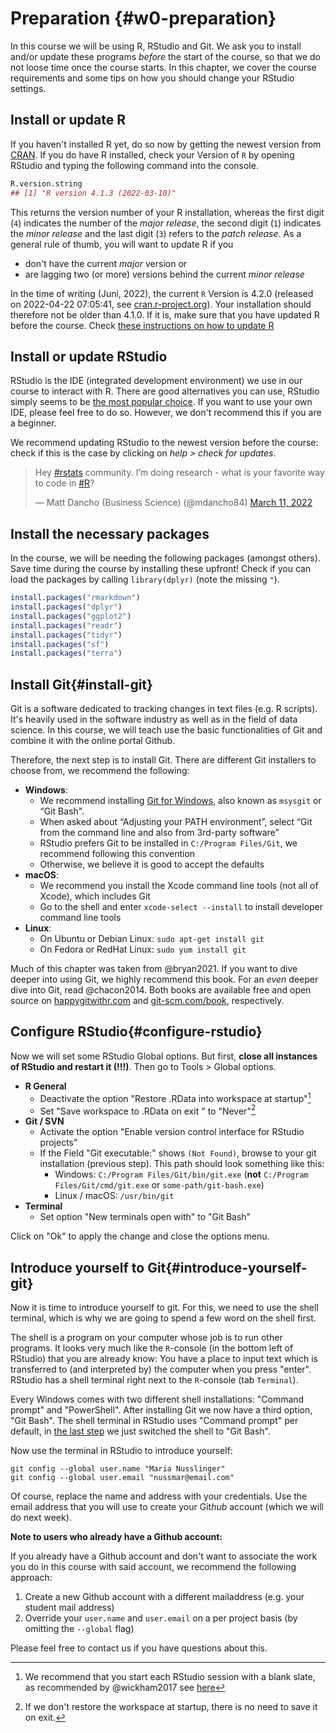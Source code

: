 # Preparation {#w0-preparation}

In this course we will be using R, RStudio and Git. We ask you to install and/or update these programs *before* the start of the course, so that we do not loose time once the course starts. In this chapter, we cover the course requirements and some tips on how you should change your RStudio settings. 







## Install or update R

If you haven't installed R yet, do so now by getting the newest version from [CRAN](https://cran.r-project.org/). If you do have R installed, check your Version of `R` by opening RStudio and typing the following command into the console. 



```r
R.version.string
## [1] "R version 4.1.3 (2022-03-10)"
```

This returns the version number of your R installation, whereas the first digit (`4`) indicates the number of the *major release*, the second digit  (`1`) indicates the *minor release* and the last digit (`3`) refers to the *patch release*. As a general rule of thumb, you will want to update R if you

- don't have the current *major* version or
- are lagging two (or more) versions behind the current *minor release*

In the time of writing (Juni, 2022), the current `R` Version is 4.2.0 (released on 2022-04-22 07:05:41, see [cran.r-project.org](https://cran.r-project.org/)). Your installation should therefore not be older than 4.1.0. If it is, make sure that you have updated R before the course. Check [these instructions on how to update R](https://www.linkedin.com/pulse/3-methods-update-r-rstudio-windows-mac-woratana-ngarmtrakulchol/)


## Install or update RStudio

RStudio is the IDE (integrated development environment) we use in our course to interact with R. There are good alternatives you can use, RStudio simply seems to be [the most popular choice](https://twitter.com/mdancho84/status/1502237075550392323). If you want to use your own IDE, please feel free to do so. However, we don't recommend this if you are a beginner.

We recommend updating RStudio to the newest version before the course: check if this is the case by clicking on *help > check for updates*. 


<blockquote class="twitter-tweet"><p lang="en" dir="ltr">Hey <a href="https://twitter.com/hashtag/rstats?src=hash&amp;ref_src=twsrc%5Etfw">#rstats</a> community. I’m doing research - what is your favorite way to code in <a href="https://twitter.com/hashtag/R?src=hash&amp;ref_src=twsrc%5Etfw">#R</a>?</p>&mdash; Matt Dancho (Business Science) (@mdancho84) <a href="https://twitter.com/mdancho84/status/1502237075550392323?ref_src=twsrc%5Etfw">March 11, 2022</a></blockquote> <script async src="https://platform.twitter.com/widgets.js" charset="utf-8"></script> 



## Install the necessary packages

In the course, we will be needing the following packages (amongst others). Save time during the course by installing these upfront! Check if you can load the packages by calling `library(dplyr)` (note the missing `"`). 


```r
install.packages("rmarkdown")
install.packages("dplyr")
install.packages("ggplot2")
install.packages("readr")
install.packages("tidyr")
install.packages("sf")
install.packages("terra")
```


## Install Git{#install-git}


Git is a software dedicated to tracking changes in text files (e.g. R scripts). It's heavily used in the software industry as well as in the field of data science. In this course, we will teach use the basic functionalities of Git and combine it with the online portal Github.

Therefore, the next step is to install Git. There are different Git installers to choose from, we recommend the following:

- **Windows**: 
  - We recommend installing [Git for Windows](https://gitforwindows.org/), also known as `msysgit` or “Git Bash". 
  - When asked about “Adjusting your PATH environment”, select “Git from the command line and also from 3rd-party software”
  - RStudio prefers Git to be installed in `C:/Program Files/Git`, we recommend following this convention
  - Otherwise, we believe it is good to accept the defaults
- **macOS**:  
  - We recommend you install the Xcode command line tools (not all of Xcode), which includes Git
  - Go to the shell and enter `xcode-select --install` to install developer command line tools
- **Linux**: 
  - On Ubuntu or Debian Linux: `sudo apt-get install git`
  - On Fedora or RedHat Linux: `sudo yum install git`

<!-- If you are not sure whether you already have Git installed or not, you can verify this by typing `git --version` in the terminal. If this command returns a version number you have Git installed already and might only need to update it. If this command returns `git: command not found` (or something similar), you will need to install Git first. -->  

Much of this chapter was taken from @bryan2021. If you want to dive deeper into using Git, we highly recommend this book. For an *even* deeper dive into Git, read @chacon2014. Both books are available free and open source on [happygitwithr.com](https://happygitwithr.com/) and [git-scm.com/book](https://git-scm.com/book/), respectively.

## Configure RStudio{#configure-rstudio}

Now we will set some RStudio Global options. But first, **close all instances of RStudio and restart it (!!!)**. Then go to Tools > Global options. 

- **R General**
  - Deactivate the option "Restore .RData into workspace at startup"[^restore]
  - Set "Save workspace to .RData on exit " to "Never"[^saveworkspace]
- **Git / SVN**
  - Activate the option "Enable version control interface for RStudio projects"
  - If the Field "Git executable:" shows `(Not Found)`, browse to your git installation (previous step). This path should look something like this:
    - Windows: `C:/Program Files/Git/bin/git.exe` (**not** `C:/Program Files/Git/cmd/git.exe` or `some-path/git-bash.exe`)
    - Linux / macOS: `/usr/bin/git`
- **Terminal**
  - Set option "New terminals open with" to "Git Bash" 
  
Click on "Ok" to apply the change and close the options menu.

[^restore]: We recommend that you start each RStudio session with a blank slate, as recommended by @wickham2017 see [here](https://r4ds.had.co.nz/workflow-projects.html)
[^saveworkspace]: If we don't restore the workspace at startup, there is no need to save it on exit.



## Introduce yourself to Git{#introduce-yourself-git}

Now it is time to introduce yourself to git. For this, we need to use the shell terminal, which is why we are going to spend a few word on the shell first. 

The shell is a program on your computer whose job is to run other programs. It looks very much like the `R`-console (in the bottom left of RStudio) that you are already know: You have a place to input text which is transferred to (and interpreted by) the computer when you press "enter". RStudio has a shell terminal right next to the `R`-console (tab `Terminal`).

Every Windows comes with two different shell installations: "Command prompt" and "PowerShell". After installing Git we now have a third option, "Git Bash". The shell terminal in RStudio uses "Command prompt" per default, in [the last step](#configure-rstudio) we just switched the shell to "Git Bash".

Now use the terminal in RStudio to introduce yourself:

```
git config --global user.name "Maria Nusslinger"
git config --global user.email "nussmar@email.com"
```

Of course, replace the name and address with your credentials. Use the email address that you will use to create your Git*hub* account (which we will do next week).

**Note to users who already have a Github account:**

If you already have a Github account and don't want to associate the work you do in this course with said account, we recommend the following approach:

1. Create a new Github account with a different mailaddress (e.g. your student mail address)
2. Override your `user.name` and `user.email` on a per project basis (by omitting the `--global` flag)

Please feel free to contact us if you have questions about this.
